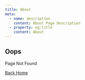 ```yaml
---
title: About
meta:
  - name: description
    content: About Page Description
  - property: og:title
    content: About
---
```


## Oops

Page Not Found

[Back Home](./)

